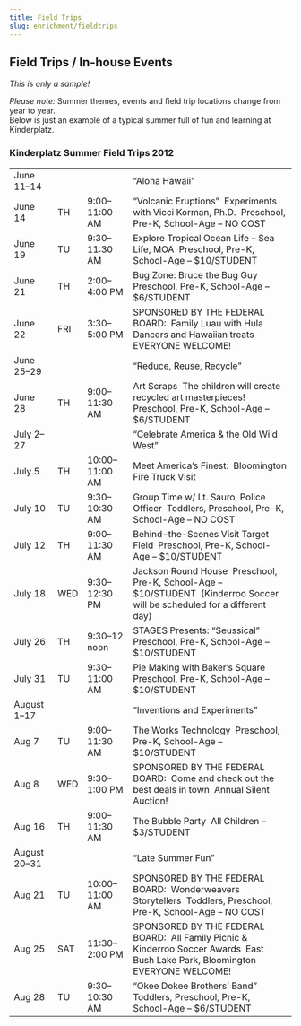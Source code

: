 ```yaml
---
title: Field Trips
slug: enrichment/fieldtrips
---
```



## Field Trips / In-house Events

*This is only a sample!*

*Please note:* Summer themes, events and field trip locations change from year to year.  
Below is just an example of a typical summer full of fun and learning at Kinderplatz.

### Kinderplatz Summer Field Trips 2012

|              |     |                |                                                                                                                                  |
| ------------ | --- | -------------- | -------------------------------------------------------------------------------------------------------------------------------- |
| June 11–14   |     |                | “Aloha Hawaii”                                                                                                                   |
| June 14      | TH  | 9:00–11:00 AM  | “Volcanic Eruptions”  Experiments with Vicci Korman, Ph.D.  Preschool, Pre-K, School-Age – NO COST                               |
| June 19      | TU  | 9:30–11:30 AM  | Explore Tropical Ocean Life – Sea Life, MOA  Preschool, Pre-K, School-Age – $10/STUDENT                                          |
| June 21      | TH  | 2:00–4:00 PM   | Bug Zone: Bruce the Bug Guy  Preschool, Pre-K, School-Age – $6/STUDENT                                                           |
| June 22      | FRI | 3:30–5:00 PM   | SPONSORED BY THE FEDERAL BOARD:  Family Luau with Hula Dancers and Hawaiian treats  EVERYONE WELCOME!                            |
| June 25–29   |     |                | “Reduce, Reuse, Recycle”                                                                                                         |
| June 28      | TH  | 9:00–11:30 AM  | Art Scraps  The children will create recycled art masterpieces!  Preschool, Pre-K, School-Age – $6/STUDENT                       |
| July 2–27    |     |                | “Celebrate America & the Old Wild West”                                                                                          |
| July 5       | TH  | 10:00–11:00 AM | Meet America’s Finest:  Bloomington Fire Truck Visit                                                                             |
| July 10      | TU  | 9:30–10:30 AM  | Group Time w/ Lt. Sauro, Police Officer  Toddlers, Preschool, Pre-K, School-Age – NO COST                                        |
| July 12      | TH  | 9:00–11:30 AM  | Behind-the-Scenes Visit Target Field  Preschool, Pre-K, School-Age – $10/STUDENT                                                 |
| July 18      | WED | 9:30–12:30 PM  | Jackson Round House  Preschool, Pre-K, School-Age – $10/STUDENT  (Kinderroo Soccer will be scheduled for a different day)        |
| July 26      | TH  | 9:30–12 noon   | STAGES Presents: “Seussical”  Preschool, Pre-K, School-Age – $10/STUDENT                                                         |
| July 31      | TU  | 9:30–11:00 AM  | Pie Making with Baker’s Square  Preschool, Pre-K, School-Age – $10/STUDENT                                                       |
| August 1–17  |     |                | “Inventions and Experiments”                                                                                                     |
| Aug 7        | TU  | 9:00–11:30 AM  | The Works Technology  Preschool, Pre-K, School-Age – $10/STUDENT                                                                 |
| Aug 8        | WED | 9:30–1:00 PM   | SPONSORED BY THE FEDERAL BOARD:  Come and check out the best deals in town  Annual Silent Auction!                               |
| Aug 16       | TH  | 9:00–11:30 AM  | The Bubble Party  All Children – $3/STUDENT                                                                                      |
| August 20–31 |     |                | “Late Summer Fun”                                                                                                                |
| Aug 21       | TU  | 10:00–11:00 AM | SPONSORED BY THE FEDERAL BOARD:  Wonderweavers Storytellers  Toddlers, Preschool, Pre-K, School-Age – NO COST                    |
| Aug 25       | SAT | 11:30–2:00 PM  | SPONSORED BY THE FEDERAL BOARD:  All Family Picnic & Kinderroo Soccer Awards  East Bush Lake Park, Bloomington EVERYONE WELCOME! |
| Aug 28       | TU  | 9:30–10:30 AM  | “Okee Dokee Brothers’ Band”  Toddlers, Preschool, Pre-K, School-Age – $6/STUDENT                                                 |
